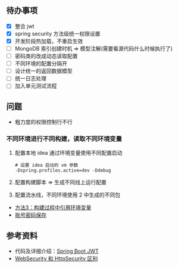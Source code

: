 ## 待办事项


- [x] 整合 jwt
- [x] spring security 方法级统一权限设置
- [x] 开发阶段热加载，不重启生效
- [ ] MongoDB 索引创建时机 => 模型注解(需要看源代码什么时候执行了)
- [ ] 密码类的改成动态读取配置
- [ ] 不同环境的配置分隔开
- [ ] 设计统一的返回数据模型
- [ ] 统一日志处理
- [ ] 加入单元测试流程

## 问题

- 粗力度的权限控制行不行


### 不同环境进行不同构建，读取不同环境变量

1. 配置本地 idea 通过环境变量使用不同配置启动
    
    ```
    # 设置 idea 启动的 vm 参数
    -Dspring.profiles.active=dev -Ddebug
    ```
2. 配置构建脚本 => 生成不同线上运行配置
3. 配置流水线，不同环境使用 2 中生成的不同包

- [方法3：构建过程中引用环境变量](https://help.aliyun.com/document_detail/59297.html?spm=5176.11065259.1996646101.searchclickresult.43b33246bpi1pC)
- [账号密码保存](https://help.aliyun.com/document_detail/60183.html?spm=a2c40.config_item_securityconfig_page.page.13.73f437adhQ83UX)

## 参考资料

- 代码及详细介绍：[Spring Boot JWT](https://github.com/murraco/spring-boot-jwt)
- [WebSecurity 和 HttpSecurity 区别](https://juejin.im/post/5a1980825188252abc5e0fd1)